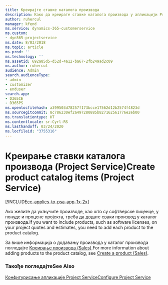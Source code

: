 ```yaml
---
title: Креирајте ставке каталога производа
description: Како да креирате ставке каталога производа у апликацији Project Service
author: ruhercul
manager: kfend
ms.service: dynamics-365-customerservice
ms.custom:
- dyn365-projectservice
ms.date: 8/03/2018
ms.topic: article
ms.prod: ''
ms.technology: ''
ms.assetid: 692a85d5-d52d-4a12-ba67-2fb249ad2c09
ms.author: ruhercul
audience: Admin
search.audienceType:
- admin
- customizer
- enduser
search.app:
- D365CE
- D365PS
ms.openlocfilehash: a399503d78257f173bcce17562d12b2574f4823d
ms.sourcegitcommit: 8c786230ef2a497280885b827162561776e2eb00
ms.translationtype: HT
ms.contentlocale: sr-Cyrl-RS
ms.lasthandoff: 03/24/2020
ms.locfileid: "3755316"
---
```

# <a name="create-product-catalog-items-project-service"></a><span data-ttu-id="57765-103">Креирање ставки каталога производа (Project Service)</span><span class="sxs-lookup"><span data-stu-id="57765-103">Create product catalog items (Project Service)</span></span>

[!INCLUDE[cc-applies-to-psa-app-1x-2x](../includes/cc-applies-to-psa-app-1x-2x.md)]

<span data-ttu-id="57765-104">Ако желите да укључите производе, као што су софтверске лиценце, у понуде и процене пројекта, треба да додате сваки производ у каталог производа.</span><span class="sxs-lookup"><span data-stu-id="57765-104">If you want to include products, such as software licenses, on your project quotes and estimates, you need to add each product to the product catalog.</span></span>  
  
 <span data-ttu-id="57765-105">За више информација о додавању производа у каталог производа погледајте [Креирање производа (Sales)](../sales-enterprise/create-product-sales.md).</span><span class="sxs-lookup"><span data-stu-id="57765-105">For more information about adding products to the product catalog, see [Create a product (Sales)](../sales-enterprise/create-product-sales.md).</span></span>  
  
### <a name="see-also"></a><span data-ttu-id="57765-106">Такође погледајте</span><span class="sxs-lookup"><span data-stu-id="57765-106">See Also</span></span>  
 [<span data-ttu-id="57765-107">Конфигурисање апликације Project Service</span><span class="sxs-lookup"><span data-stu-id="57765-107">Configure Project Service</span></span>](../project-service/configure.md)
